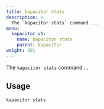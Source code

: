 ```yaml
---
title: kapacitor stats
description: >
  The `kapacitor stats` command ...
menu:
  kapacitor_v1:
    name: kapacitor stats
    parent: kapacitor
weight: 301
---
```


The `kapacitor stats` command ...

## Usage

```sh
kapacitor stats
```

